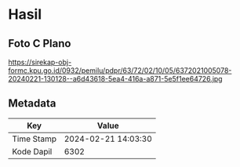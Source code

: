 # Hasil

## Foto C Plano

https://sirekap-obj-formc.kpu.go.id/0932/pemilu/pdpr/63/72/02/10/05/6372021005078-20240221-130128--a6d43618-5ea4-416a-a871-5e5f1ee64726.jpg


## Metadata

| Key        | Value               |
| ---------- | ------------------- |
| Time Stamp | 2024-02-21 14:03:30 |
| Kode Dapil | 6302                |



